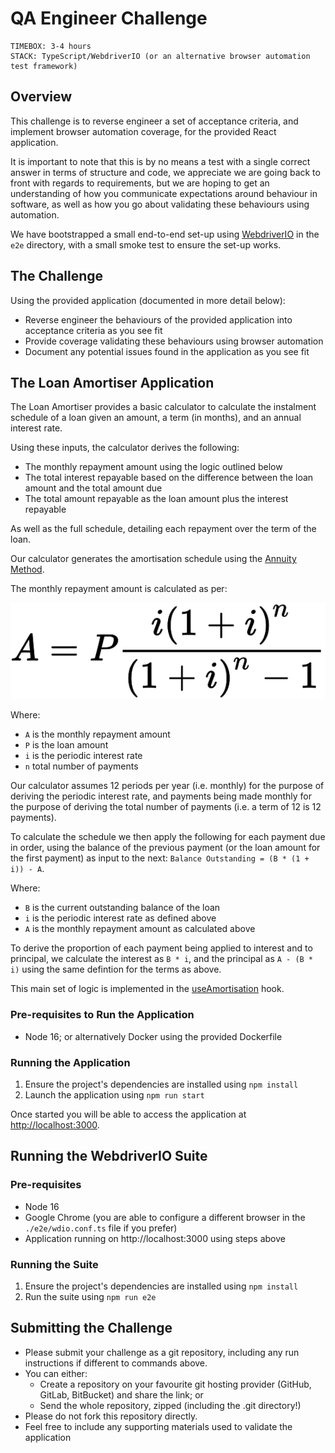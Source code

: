 # QA Engineer Challenge

```
TIMEBOX: 3-4 hours
STACK: TypeScript/WebdriverIO (or an alternative browser automation test framework)
```

## Overview

This challenge is to reverse engineer a set of acceptance criteria, and implement
browser automation coverage, for the provided React application.

It is important to note that this is by no means a test with a single correct
answer in terms of structure and code, we appreciate we are going back to front with
regards to requirements, but we are hoping to get an understanding of how you communicate
expectations around behaviour in software, as well as how you go about validating these
behaviours using automation.

We have bootstrapped a small end-to-end set-up using [WebdriverIO](https://webdriver.io/)
in the `e2e` directory, with a small smoke test to ensure the set-up works.

## The Challenge

Using the provided application (documented in more detail below):

- Reverse engineer the behaviours of the provided application into acceptance
  criteria as you see fit
- Provide coverage validating these behaviours using browser automation
- Document any potential issues found in the application as you see fit

## The Loan Amortiser Application

The Loan Amortiser provides a basic calculator to calculate the instalment
schedule of a loan given an amount, a term (in months), and an annual interest rate.

Using these inputs, the calculator derives the following:

- The monthly repayment amount using the logic outlined below
- The total interest repayable based on the difference between the loan amount and
  the total amount due
- The total amount repayable as the loan amount plus the interest repayable

As well as the full schedule, detailing each repayment over the term of the loan.

Our calculator generates the amortisation schedule using the
[Annuity Method](https://en.wikipedia.org/wiki/Amortization_schedule#Annuity_method).

The monthly repayment amount is calculated as per:

![Annuity Method for calculating an Amortisation Schedule](./annuity_method.svg)

Where:

- `A` is the monthly repayment amount
- `P` is the loan amount
- `i` is the periodic interest rate
- `n` total number of payments

Our calculator assumes 12 periods per year (i.e. monthly) for the purpose of deriving
the periodic interest rate, and payments being made monthly for the purpose of deriving
the total number of payments (i.e. a term of 12 is 12 payments).

To calculate the schedule we then apply the following for each payment due in order,
using the balance of the previous payment (or the loan amount for the first payment)
as input to the next: `Balance Outstanding = (B * (1 + i)) - A`.

Where:

- `B` is the current outstanding balance of the loan
- `i` is the periodic interest rate as defined above
- `A` is the monthly repayment amount as calculated above

To derive the proportion of each payment being applied to interest and to principal,
we calculate the interest as `B * i`, and the principal as `A - (B * i)` using the
same defintion for the terms as above.

This main set of logic is implemented in the
[useAmortisation](./src/hooks/use-amortisation/useAmortisation.ts) hook.

### Pre-requisites to Run the Application

- Node 16; or alternatively Docker using the provided Dockerfile

### Running the Application

1. Ensure the project's dependencies are installed using `npm install`
2. Launch the application using `npm run start`

Once started you will be able to access the application at
[http://localhost:3000](http://localhost:3000).

## Running the WebdriverIO Suite

### Pre-requisites

- Node 16
- Google Chrome (you are able to configure a different browser in the
  `./e2e/wdio.conf.ts` file if you prefer)
- Application running on http://localhost:3000 using steps above

### Running the Suite

1. Ensure the project's dependencies are installed using `npm install`
2. Run the suite using `npm run e2e`

## Submitting the Challenge

- Please submit your challenge as a git repository, including any run instructions if different to commands above.
- You can either:
  - Create a repository on your favourite git hosting provider (GitHub, GitLab, BitBucket) and share the link; or
  - Send the whole repository, zipped (including the .git directory!)
- Please do not fork this repository directly.
- Feel free to include any supporting materials used to validate the application
